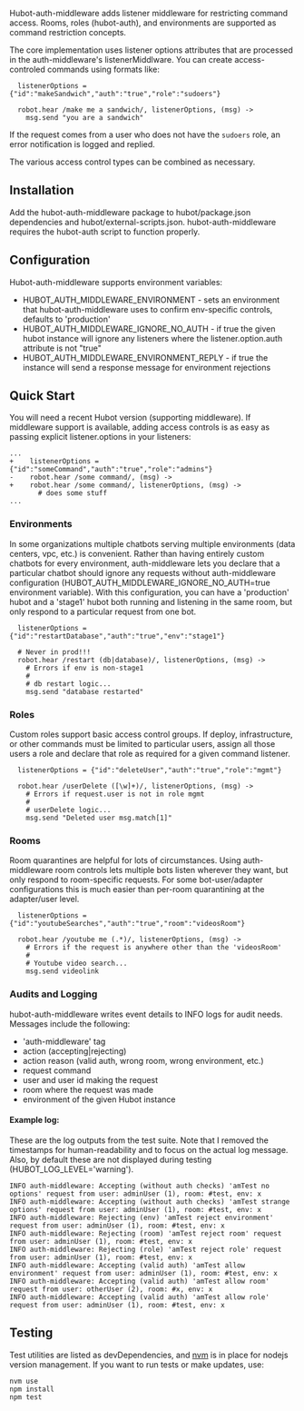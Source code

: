 Hubot-auth-middleware adds listener middleware for restricting command access. Rooms, roles (hubot-auth), and environments are supported as command restriction concepts.

The core implementation uses listener options attributes that are processed in the auth-middleware's listenerMiddlware. You can create access-controled commands using formats like:

````
  listenerOptions = {"id":"makeSandwich","auth":"true","role":"sudoers"}

  robot.hear /make me a sandwich/, listenerOptions, (msg) ->
    msg.send "you are a sandwich"
````

If the request comes from a user who does not have the `sudoers` role, an error notification is logged and replied.

The various access control types can be combined as necessary.


## Installation

Add the hubot-auth-middleware package to hubot/package.json dependencies and hubot/external-scripts.json. hubot-auth-middleware requires the hubot-auth script to function properly.


## Configuration

Hubot-auth-middleware supports environment variables:

  - HUBOT_AUTH_MIDDLEWARE_ENVIRONMENT - sets an environment that hubot-auth-middleware uses to confirm env-specific controls, defaults to 'production'
  - HUBOT_AUTH_MIDDLEWARE_IGNORE_NO_AUTH - if true the given hubot instance will ignore any listeners where the listener.option.auth attribute is not "true"
  - HUBOT_AUTH_MIDDLEWARE_ENVIRONMENT_REPLY - if true the instance will send a response message for environment rejections


## Quick Start

You will need a recent Hubot version (supporting middleware). If middleware support is available, adding access controls is as easy as passing explicit listener.options in your listeners:

````
...
+    listenerOptions = {"id":"someCommand","auth":"true","role":"admins"}
-    robot.hear /some command/, (msg) ->
+    robot.hear /some command/, listenerOptions, (msg) ->  
       # does some stuff
...
````

### Environments

In some organizations multiple chatbots serving multiple environments (data centers, vpc, etc.) is convenient. Rather than having entirely custom chatbots for every environment, auth-middleware lets you declare that a particular chatbot should ignore any requests without auth-middleware configuration (HUBOT_AUTH_MIDDLEWARE_IGNORE_NO_AUTH=true environment variable). With this configuration, you can have a 'production' hubot and a 'stage1' hubot both running and listening in the same room, but only respond to a particular request from one bot.

````
  listenerOptions = {"id":"restartDatabase","auth":"true","env":"stage1"}

  # Never in prod!!!
  robot.hear /restart (db|database)/, listenerOptions, (msg) ->
    # Errors if env is non-stage1
    #
    # db restart logic...
    msg.send "database restarted"
````

### Roles

Custom roles support basic access control groups. If deploy, infrastructure, or other commands must be limited to particular users, assign all those users a role and declare that role as required for a given command listener.

````
  listenerOptions = {"id":"deleteUser","auth":"true","role":"mgmt"}
  
  robot.hear /userDelete ([\w]+)/, listenerOptions, (msg) ->
    # Errors if request.user is not in role mgmt
    #
    # userDelete logic...
    msg.send "Deleted user msg.match[1]"
````

### Rooms

Room quarantines are helpful for lots of circumstances. Using auth-middleware room controls lets multiple bots listen wherever they want, but only respond to room-specific requests. For some bot-user/adapter configurations this is much easier than per-room quarantining at the adapter/user level.

````
  listenerOptions = {"id":"youtubeSearches","auth":"true","room":"videosRoom"}

  robot.hear /youtube me (.*)/, listenerOptions, (msg) ->
    # Errors if the request is anywhere other than the 'videosRoom'
    #
    # Youtube video search...
    msg.send videolink
````

### Audits and Logging

hubot-auth-middleware writes event details to INFO logs for audit needs. Messages include the following:
 - 'auth-middleware' tag
 - action (accepting|rejecting)
 - action reason (valid auth, wrong room, wrong environment, etc.)
 - request command
 - user and user id making the request
 - room where the request was made
 - environment of the given Hubot instance

#### Example log:

These are the log outputs from the test suite. Note that I removed the timestamps for human-readability and to focus on the actual log message. Also, by default these are not displayed during testing (HUBOT_LOG_LEVEL='warning').

````
INFO auth-middleware: Accepting (without auth checks) 'amTest no options' request from user: adminUser (1), room: #test, env: x
INFO auth-middleware: Accepting (without auth checks) 'amTest strange options' request from user: adminUser (1), room: #test, env: x
INFO auth-middleware: Rejecting (env) 'amTest reject environment' request from user: adminUser (1), room: #test, env: x
INFO auth-middleware: Rejecting (room) 'amTest reject room' request from user: adminUser (1), room: #test, env: x
INFO auth-middleware: Rejecting (role) 'amTest reject role' request from user: adminUser (1), room: #test, env: x
INFO auth-middleware: Accepting (valid auth) 'amTest allow environment' request from user: adminUser (1), room: #test, env: x
INFO auth-middleware: Accepting (valid auth) 'amTest allow room' request from user: otherUser (2), room: #x, env: x
INFO auth-middleware: Accepting (valid auth) 'amTest allow role' request from user: adminUser (1), room: #test, env: x
````

## Testing

Test utilities are listed as devDependencies, and [nvm](https://github.com/creationix/nvm) is in place for nodejs version management. If you want to run tests or make updates, use:

````
nvm use
npm install
npm test
````

